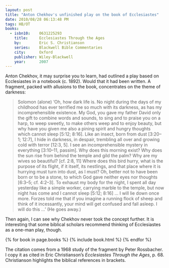 ```yaml
---
layout: post
title: "Anton Chekhov's unfinished play on the book of Ecclesiastes"
date: 2010/08/28 06:13:48 PM    
tags: HB/OT    
books:
  - isbn10:    0631225293
    title:     Ecclesiastes Through the Ages
    by:        Eric S. Christianson
    series:    Blackwell Bible Commentaries
    city:      Oxford
    publisher: Wiley-Blackwell 
    year:      2007
---
```


Anton Chekhov, it may surprise you to learn, had outlined a play based
on Ecclesiastes in a notebook (c. 1892). Would that it had been written.
A fragment, packed with allusions to the book, concentrates on the theme
of darkness:

> Solomon (alone) ‘Oh, how dark life is. No night during the days of my
> childhood has ever terrified me so much with its darkness, as has my
> incomprehensible existence. My God, you gave my father David only the
> gift to combine words and sounds, to sing and to praise you on a harp,
> to weep sweetly, to make others weep and to enjoy beauty, but why have
> you given me also a pining spirit and hungry thoughts which cannot sleep
> \[5:12; 8:16\]. Like an insect, born from dust \[3:20–1; 12:7\], I hide in
> darkness, in despair, trembling all over and growing cold with terror
> \[12:3, 5\]. I see an incomprehensible mystery in everything \[3:10–11,
> passim\]. Why does this morning exist? Why does the sun rise from behind
> the temple and gild the palm? Why are my wives so beautiful? \[cf. 2:8,
> 11\] Where does this bird hurry, what is the purpose of its flight, if it
> itself, its nestlings, and that place where it is hurrying must turn
> into dust, as I must? Oh, better not to have been born or to be a stone,
> to which God gave neither eyes nor thoughts \[6:3–5; cf. 4:2–3\]. To
> exhaust my body for the night, I spent all day yesterday like a simple
> worker, carrying marble to the temple, but now night has come and I
> cannot sleep \[5:12; 8:16\] … I will lie down once more. Forzes told me
> that if you imagine a running flock of sheep and think of it
> incessantly, your mind will get confused and fall asleep. I will do this
> …’ (He goes away.)

Then again, I can see why Chekhov never took the concept further. It is
interesting that some biblical scholars recommend thinking of
Ecclesiastes as a one-man play, though.

{% for book in page.books %}
{% include book.html %}
{% endfor %}

The citation comes from a 1968 study of the fragment by Peter
Rossbacher. I copy it as cited in Eric Christianson’s *Ecclesiastes Through the Ages*, 
p. 68. Christianson highlights the biblical references in brackets.